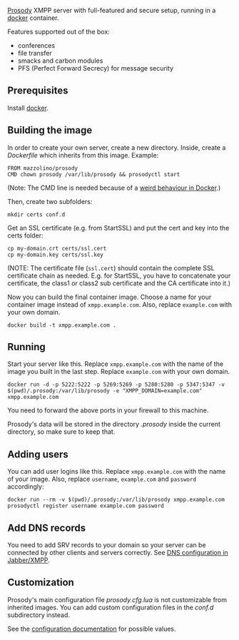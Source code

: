 [Prosody][1] XMPP server with full-featured and secure setup, running in a [docker][2]
container.

Features supported out of the box:

* conferences
* file transfer
* smacks and carbon modules
* PFS (Perfect Forward Secrecy) for message security

## Prerequisites

Install [docker][2].

## Building the image

In order to create your own server, create a new directory. Inside, create a _Dockerfile_ which inherits from this image. Example:

    FROM mazzolino/prosody
    CMD chown prosody /var/lib/prosody && prosodyctl start

(Note: The CMD line is needed because of a [weird behaviour in Docker][3].)

Then, create two subfolders:

    mkdir certs conf.d

Get an SSL certificate (e.g. from StartSSL) and put the cert and key into the certs folder:

    cp my-domain.crt certs/ssl.cert
    cp my-domain.key certs/ssl.key

(NOTE: The certificate file (`ssl.cert`) should contain the complete SSL certificate chain as needed.
E.g. for StartSSL, you have to concatenate your certificate, the class1 or class2 sub certificate and the CA certificate into it.)

Now you can build the final container image. Choose a name for your container image instead of `xmpp.example.com`. Also, replace `example.com` with your own domain.

    docker build -t xmpp.example.com .

## Running

Start your server like this. Replace `xmpp.example.com` with the name of the image you built in the last step. Replace `example.com` with your own domain.

    docker run -d -p 5222:5222 -p 5269:5269 -p 5280:5280 -p 5347:5347 -v $(pwd)/.prosody:/var/lib/prosody -e "XMPP_DOMAIN=example.com" xmpp.example.com

You need to forward the above ports in your firewall to this machine.

Prosody's data will be stored in the directory _.prosody_ inside the current directory, so make sure to keep that.

## Adding users

You can add user logins like this. Replace `xmpp.example.com` with the name of your image. Also, replace `username`, `example.com` and `password` accordingly:

    docker run --rm -v $(pwd)/.prosody:/var/lib/prosody xmpp.example.com prosodyctl register username example.com password

## Add DNS records

You need to add SRV records to your domain so your server can be connected by other clients and servers correctly. See [DNS configuration in Jabber/XMPP][4].

## Customization

Prosody's main configuration file _prosody.cfg.lua_ is not customizable from inherited images. You can add custom configuration files in the _conf.d_ subdirectory instead.

See the [configuration documentation][5] for possible values.


  [1]: https://prosody.im/
  [2]: https://www.docker.io/
  [3]: https://github.com/dotcloud/docker/issues/5147#issuecomment-43572198
  [4]: https://prosody.im/doc/dns
  [5]: https://prosody.im/doc/configure
